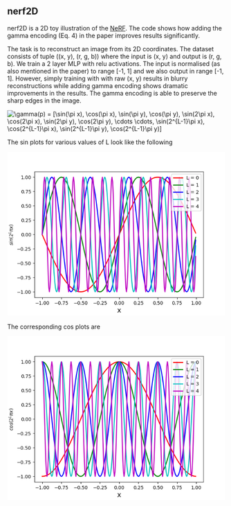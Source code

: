 ## nerf2D 

nerf2D is a 2D toy illustration of the [NeRF](http://www.matthewtancik.com/nerf). The code shows how adding the gamma encoding (Eq. 4) in the paper improves results significantly. 

The task is to reconstruct an image from its 2D coordinates. The dataset consists of tuple ((x, y), (r, g, b)) where the input is (x, y) and output is (r, g, b). We train a 2 layer MLP with relu activations. The input is normalised (as also mentioned in the paper) to range [-1, 1] and we also output in range [-1, 1]. However, simply training with with raw (x, y) results in blurry reconstructions while adding gamma encoding shows dramatic improvements in the results. The gamma encoding is able to preserve the sharp edges in the image.

![\gamma(p) = \[\sin(\pi x), \cos(\pi x), \sin(\pi y), \cos(\pi y), \sin(2\pi x), \cos(2\pi x), \sin(2\pi y), \cos(2\pi y), \cdots \cdots, \sin(2^{L-1}\pi x), \cos(2^{L-1}\pi x), \sin(2^{L-1}\pi y), \cos(2^{L-1}\pi y)\]](https://render.githubusercontent.com/render/math?math=%5Cgamma(p)%20%3D%20%5B%5Csin(%5Cpi%20x)%2C%20%5Ccos(%5Cpi%20x)%2C%20%5Csin(%5Cpi%20y)%2C%20%5Ccos(%5Cpi%20y)%2C%20%5Csin(2%5Cpi%20x)%2C%20%5Ccos(2%5Cpi%20x)%2C%20%5Csin(2%5Cpi%20y)%2C%20%5Ccos(2%5Cpi%20y)%2C%20%5Ccdots%20%5Ccdots%2C%20%5Csin(2%5E%7BL-1%7D%5Cpi%20x)%2C%20%5Ccos(2%5E%7BL-1%7D%5Cpi%20x)%2C%20%5Csin(2%5E%7BL-1%7D%5Cpi%20y)%2C%20%5Ccos(2%5E%7BL-1%7D%5Cpi%20y)%5D)


The sin plots for various values of L look like the following 

![Sin-Plots](sin.png)

The corresponding cos plots are

![Cos-Plots](cos.png)

